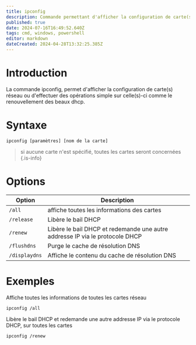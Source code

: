 ```yaml
---
title: ipconfig
description: Commande permettant d'afficher la configuration de carte(s) réseau
published: true
date: 2024-07-16T16:49:52.640Z
tags: cmd, windows, powershell
editor: markdown
dateCreated: 2024-04-28T13:32:25.385Z
---
```


# Introduction

La commande ipconfig, permet d'afficher la configuration de carte(s) réseau ou d'effectuer des opérations simple sur celle(s)-ci comme le renouvellement des beaux dhcp.

# Syntaxe

`ipconfig [paramètres] [nom de la carte]`

> si aucune carte n'est spécifié, toutes les cartes seront concernées
> {.is-info}

# Options

| Option        | Description                                                                  |
| ------------- | ---------------------------------------------------------------------------- |
| `/all`        | affiche toutes les informations des cartes                                   |
| `/release`    | Libère le bail DHCP                                                          |
| `/renew`      | Libère le bail DHCP et redemande une autre addresse IP via le protocole DHCP |
| `/flushdns`   | Purge le cache de résolution DNS                                             |
| `/displaydns` | Affiche le contenu du cache de résolution DNS                                |

# Exemples

Affiche toutes les informations de toutes les cartes réseau

`ipconfig /all`

Libère le bail DHCP et redemande une autre addresse IP via le protocole DHCP, sur toutes les cartes

`ipconfig /renew`
